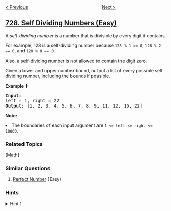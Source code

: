 <!--|This file generated by command(leetcode description); DO NOT EDIT.    |-->
<!--+----------------------------------------------------------------------+-->
<!--|@author    openset <openset.wang@gmail.com>                           |-->
<!--|@link      https://github.com/openset                                 |-->
<!--|@home      https://github.com/openset/leetcode                        |-->
<!--+----------------------------------------------------------------------+-->

[< Previous](https://github.com/openset/leetcode/tree/master/problems/minimum-window-subsequence "Minimum Window Subsequence")
　　　　　　　　　　　　　　　　
[Next >](https://github.com/openset/leetcode/tree/master/problems/my-calendar-i "My Calendar I")

## [728. Self Dividing Numbers (Easy)](https://leetcode.com/problems/self-dividing-numbers "自除数")

<p>
A <i>self-dividing number</i> is a number that is divisible by every digit it contains.
</p><p>
For example, 128 is a self-dividing number because <code>128 % 1 == 0</code>, <code>128 % 2 == 0</code>, and <code>128 % 8 == 0</code>.
</p><p>
Also, a self-dividing number is not allowed to contain the digit zero.
</p><p>
Given a lower and upper number bound, output a list of every possible self dividing number, including the bounds if possible.
</p>
<p><b>Example 1:</b><br />
<pre>
<b>Input:</b> 
left = 1, right = 22
<b>Output:</b> [1, 2, 3, 4, 5, 6, 7, 8, 9, 11, 12, 15, 22]
</pre>
</p>

<p><b>Note:</b>
<li>The boundaries of each input argument are <code>1 <= left <= right <= 10000</code>.</li>
</p>

### Related Topics
  [[Math](https://github.com/openset/leetcode/tree/master/tag/math/README.md)]

### Similar Questions
  1. [Perfect Number](https://github.com/openset/leetcode/tree/master/problems/perfect-number) (Easy)

### Hints
<details>
<summary>Hint 1</summary>
For each number in the range, check whether it is self dividing by converting that number to a character array (or string in Python), then checking that each digit is nonzero and divides the original number.
</details>
